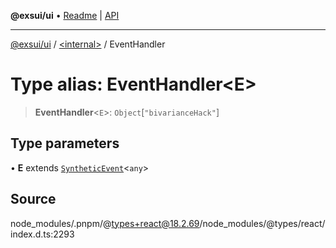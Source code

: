 **@exsui/ui** • [Readme](../../README.md) \| [API](../../globals.md)

***

[@exsui/ui](../../README.md) / [\<internal\>](../README.md) / EventHandler

# Type alias: EventHandler\<E\>

> **EventHandler**\<`E`\>: `Object`\[`"bivarianceHack"`\]

## Type parameters

• **E** extends [`SyntheticEvent`](../interfaces/SyntheticEvent.md)\<`any`\>

## Source

node\_modules/.pnpm/@types+react@18.2.69/node\_modules/@types/react/index.d.ts:2293
